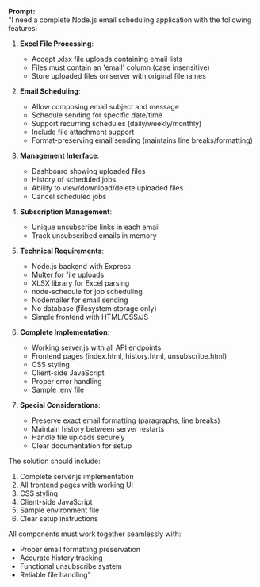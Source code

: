 **Prompt:**  
"I need a complete Node.js email scheduling application with the following features:

1. **Excel File Processing**:
   - Accept .xlsx file uploads containing email lists
   - Files must contain an 'email' column (case insensitive)
   - Store uploaded files on server with original filenames

2. **Email Scheduling**:
   - Allow composing email subject and message
   - Schedule sending for specific date/time
   - Support recurring schedules (daily/weekly/monthly)
   - Include file attachment support
   - Format-preserving email sending (maintains line breaks/formatting)

3. **Management Interface**:
   - Dashboard showing uploaded files
   - History of scheduled jobs
   - Ability to view/download/delete uploaded files
   - Cancel scheduled jobs

4. **Subscription Management**:
   - Unique unsubscribe links in each email
   - Track unsubscribed emails in memory

5. **Technical Requirements**:
   - Node.js backend with Express
   - Multer for file uploads
   - XLSX library for Excel parsing
   - node-schedule for job scheduling
   - Nodemailer for email sending
   - No database (filesystem storage only)
   - Simple frontend with HTML/CSS/JS

6. **Complete Implementation**:
   - Working server.js with all API endpoints
   - Frontend pages (index.html, history.html, unsubscribe.html)
   - CSS styling
   - Client-side JavaScript
   - Proper error handling
   - Sample .env file

7. **Special Considerations**:
   - Preserve exact email formatting (paragraphs, line breaks)
   - Maintain history between server restarts
   - Handle file uploads securely
   - Clear documentation for setup

The solution should include:
1. Complete server.js implementation
2. All frontend pages with working UI
3. CSS styling
4. Client-side JavaScript
5. Sample environment file
6. Clear setup instructions

All components must work together seamlessly with:
- Proper email formatting preservation
- Accurate history tracking
- Functional unsubscribe system
- Reliable file handling"
